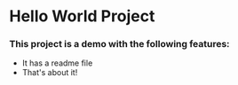 # Hello World Project

### This project is a demo with the following features:
 - It has a readme file
 - That's about it!
